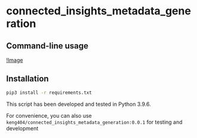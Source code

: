 # connected_insights_metadata_generation

## Command-line usage

[!Image](https://github.com/keng404/connected_insights_metadata_generation/blob/main/script_usage_help.png)

## Installation

``` bash
pip3 install -r requirements.txt
```

This script has been developed and tested in Python 3.9.6.

For convenience, you can also use ```keng404/connected_insights_metadata_generation:0.0.1``` for testing and development